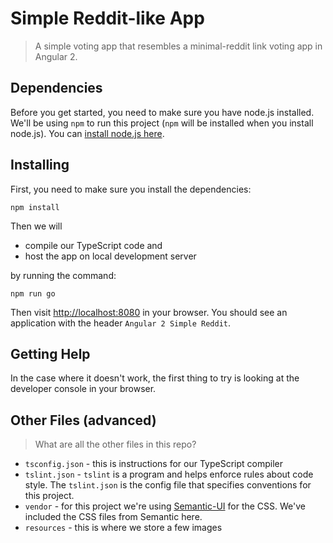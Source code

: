 # Simple Reddit-like App

> A simple voting app that resembles a minimal-reddit link voting app in Angular 2.

## Dependencies

Before you get started, you need to make sure you have node.js installed. We'll be using `npm` to run this project (`npm` will be installed when you install node.js). You can [install node.js here](https://nodejs.org/en/).

## Installing

First, you need to make sure you install the dependencies:

```
npm install
```

Then we will 

- compile our TypeScript code and
- host the app on local development server 

by running the command:

```
npm run go
```

Then visit [http://localhost:8080](http://localhost:8080) in your browser. You should see an application with the header `Angular 2 Simple Reddit`. 

## Getting Help

In the case where it doesn't work, the first thing to try is looking at the developer console in your browser.


## Other Files (advanced)

> What are all the other files in this repo?

- `tsconfig.json` - this is instructions for our TypeScript compiler
- `tslint.json` - `tslint` is a program and helps enforce rules about code style. The `tslint.json` is the config file that specifies conventions for this project.
- `vendor` - for this project we're using [Semantic-UI](http://semantic-ui.com/) for the CSS. We've included the CSS files from Semantic here.
- `resources` - this is where we store a few images
